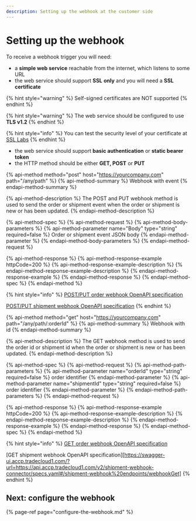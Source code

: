 ```yaml
---
description: Setting up the webhook at the customer side
---
```


# Setting up the webhook

To receive a webhook trigger you will need:

* a **simple web service** reachable from the internet, which listens to some URL
* the web service should support **SSL** **only** and you will need a **SSL certificate**

{% hint style="warning" %}
Self-signed certificates are NOT supported
{% endhint %}

{% hint style="warning" %}
The web service should be configured to use **TLS v1.2**
{% endhint %}

{% hint style="info" %}
You can test the security level of your certificate at [SSL Labs](https://www.ssllabs.com/ssltest/)
{% endhint %}

* the web service should support **basic authentication** or **static bearer token**
* the HTTP method should be either **GET, POST** or **PUT**

{% api-method method="post" host="https://yourcompany.com" path="/any/path" %}
{% api-method-summary %}
Webhook with event
{% endapi-method-summary %}

{% api-method-description %}
The POST and PUT webhook method is used to send the order or shipment event when the order or shipment is new or has been updated.
{% endapi-method-description %}

{% api-method-spec %}
{% api-method-request %}
{% api-method-body-parameters %}
{% api-method-parameter name="Body" type="string" required=false %}
Order or shipment event JSON body
{% endapi-method-parameter %}
{% endapi-method-body-parameters %}
{% endapi-method-request %}

{% api-method-response %}
{% api-method-response-example httpCode=200 %}
{% api-method-response-example-description %}
{% endapi-method-response-example-description %}
{% endapi-method-response-example %}
{% endapi-method-response %}
{% endapi-method-spec %}
{% endapi-method %}

{% hint style="info" %}
[POST/PUT order webhook OpenAPI specification](https://swagger-ui.accp.tradecloud1.com/?url=https://api.accp.tradecloud1.com/v2/order-webhook-client/specs.yaml#/order-webhook%20endpoints/webhookPost)

[POST/PUT shipment webhook OpenAPI specification](https://swagger-ui.accp.tradecloud1.com/?url=https://api.accp.tradecloud1.com/v2/shipment-webhook-connector/specs.yaml#/shipment-webhook%20endpoints/webhookPost)
{% endhint %}


{% api-method method="get" host="https://yourcompany.com" path="/any/path/:orderId" %}
{% api-method-summary %}
Webhook with id
{% endapi-method-summary %}

{% api-method-description %}
The GET webhook method is used to send the order id or shipment id when the order or shipment is new or has been updated.
{% endapi-method-description %}

{% api-method-spec %}
{% api-method-request %}
{% api-method-path-parameters %}
{% api-method-parameter name="orderId" type="string" required=false %}
order identifier
{% endapi-method-parameter %}
{% api-method-parameter name="shipmentId" type="string" required=false %}
order identifier
{% endapi-method-parameter %}
{% endapi-method-path-parameters %}
{% endapi-method-request %}

{% api-method-response %}
{% api-method-response-example httpCode=200 %}
{% api-method-response-example-description %}
{% endapi-method-response-example-description %}
{% endapi-method-response-example %}
{% endapi-method-response %}
{% endapi-method-spec %}
{% endapi-method %}

{% hint style="info" %}
[GET order webhook OpenAPI specification](https://swagger-ui.accp.tradecloud1.com/?url=https://api.accp.tradecloud1.com/v2/order-webhook-client/specs.yaml#/order-webhook%20endpoints/webhookGet)

[GET shipment webhook OpenAPI specification][https://swagger-ui.accp.tradecloud1.com/?url=https://api.accp.tradecloud1.com/v2/shipment-webhook-connector/specs.yaml#/shipment-webhook%20endpoints/webhookGet]
{% endhint %}

## Next: configure the webhook

{% page-ref page="configure-the-webhook.md" %}

